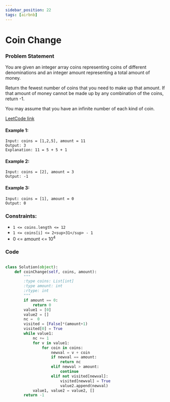 ```yaml
---
sidebar_position: 22
tags: [airbnb]
---
```


# Coin Change

### Problem Statement

You are given an integer array coins representing coins of different denominations and an integer amount representing a total amount of money.

Return the fewest number of coins that you need to make up that amount. If that amount of money cannot be made up by any combination of the coins, return -1.

You may assume that you have an infinite number of each kind of coin.

[LeetCode link](https://leetcode.com/problems/coin-change)

#### Example 1:

```
Input: coins = [1,2,5], amount = 11
Output: 3
Explanation: 11 = 5 + 5 + 1
```

#### Example 2:

```
Input: coins = [2], amount = 3
Output: -1
```

#### Example 3:

```
Input: coins = [1], amount = 0
Output: 0
```

### Constraints:

- `1 <= coins.length <= 12`
- `1 <= coins[i] <= 2<sup>31</sup> - 1`
- 0 <= amount <= 10<sup>4</sup>

### Code

```python title="Python Code"

class Solution(object):
    def coinChange(self, coins, amount):
        """
        :type coins: List[int]
        :type amount: int
        :rtype: int
        """
        if amount == 0:
            return 0
        value1 = [0]
        value2 = []
        nc =  0
        visited = [False]*(amount+1)
        visited[0] = True
        while value1:
            nc += 1
            for v in value1:
                for coin in coins:
                    newval = v + coin
                    if newval == amount:
                        return nc
                    elif newval > amount:
                        continue
                    elif not visited[newval]:
                        visited[newval] = True
                        value2.append(newval)
            value1, value2 = value2, []
        return -1
```
